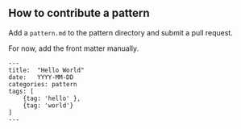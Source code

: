 ## How to contribute a pattern

Add a `pattern.md` to the pattern directory and submit a pull request. 

For now, add the front matter manually.

```
---
title:  "Hello World"
date:   YYYY-MM-DD
categories: pattern
tags: [
    {tag: 'hello' },
    {tag: 'world'}
]
---
```
